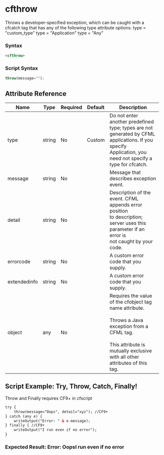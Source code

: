 # cfthrow

Throws a developer-specified exception, which can be caught
 with a cfcatch tag that has any of the following type attribute
 options:
 type = "custom_type"
 type = "Application"
 type = "Any"

### Syntax

```html
<cfthrow>
```

### Script Syntax

```javascript
throw(message="");
```

## Attribute Reference

| Name | Type | Required | Default | Description |
| --- | --- | --- | --- | --- |
| type | string | No | Custom | Do not enter another predefined type; types are not<br /> generated by CFML applications. If you specify<br /> Application, you need not specify a type for cfcatch. |
| message | string | No |  | Message that describes exception event. |
| detail | string | No |  | Description of the event. CFML appends error position<br /> to description; server uses this parameter if an error is<br /> not caught by your code. |
| errorcode | string | No |  | A custom error code that you supply. |
| extendedinfo | string | No |  | A custom error code that you supply. |
| object | any | No |  | Requires the value of the cfobject tag name attribute.<br /><br /> Throws a Java exception from a CFML tag.<br /><br /> This attribute is mutually exclusive with all other<br /> attributes of this tag. |

## Script Example: Try, Throw, Catch, Finally!

Throw and Finally requires CF9+ in cfscript

```html
try {
    throw(message="Oops", detail="xyz"); //CF9+
} catch (any e) {
    writeOutput("Error: " & e.message);
} finally { //CF9+
    writeOutput("I run even if no error");
}
```

### Expected Result: Error: OopsI run even if no error

